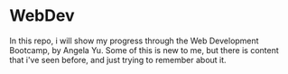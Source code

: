 # WebDev 
In this repo, i will show my progress through the Web Development Bootcamp, by Angela Yu. 
Some of this is new to me, but there is content that i've seen before, and just trying to remember about it. 
